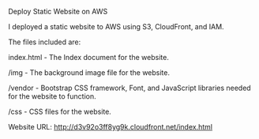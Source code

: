 Deploy Static Website on AWS

 I deployed a static website to AWS using S3, CloudFront, and IAM.

The files included are: 

index.html - The Index document for the website.

/img - The background image file for the website.


/vendor - Bootstrap CSS framework, Font, and JavaScript libraries needed for the website to function.

/css - CSS files for the website.



Website URL: http://d3v92o3ff8yg9k.cloudfront.net/index.html   